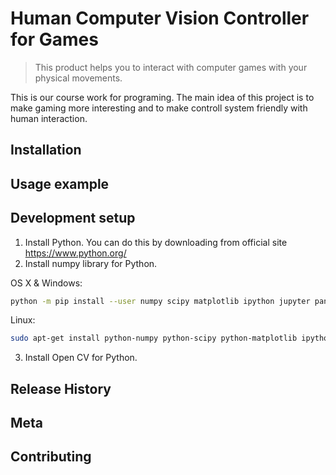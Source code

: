 # Human Computer Vision Controller for Games

> This product helps you to interact with computer games with your physical movements.

This is our course work for programing. The main idea of this project is to make gaming more interesting and to make controll system friendly with human interaction.

## Installation

## Usage example

## Development setup

1. Install Python. You can do this by downloading from official site https://www.python.org/
2. Install numpy library for Python. 

OS X & Windows:

```sh
python -m pip install --user numpy scipy matplotlib ipython jupyter pandas sympy nose
```

Linux:

```sh
sudo apt-get install python-numpy python-scipy python-matplotlib ipython ipython-notebook python-pandas python-sympy python-nose
```

3. Install Open CV for Python.
## Release History

## Meta

## Contributing

